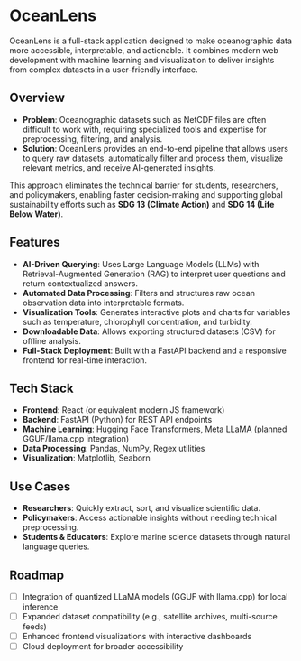 # OceanLens

OceanLens is a full-stack application designed to make oceanographic data more accessible, interpretable, and actionable. It combines modern web development with machine learning and visualization to deliver insights from complex datasets in a user-friendly interface.

## Overview

- **Problem**: Oceanographic datasets such as NetCDF files are often difficult to work with, requiring specialized tools and expertise for preprocessing, filtering, and analysis.  
- **Solution**: OceanLens provides an end-to-end pipeline that allows users to query raw datasets, automatically filter and process them, visualize relevant metrics, and receive AI-generated insights.  

This approach eliminates the technical barrier for students, researchers, and policymakers, enabling faster decision-making and supporting global sustainability efforts such as **SDG 13 (Climate Action)** and **SDG 14 (Life Below Water)**.

## Features

- **AI-Driven Querying**: Uses Large Language Models (LLMs) with Retrieval-Augmented Generation (RAG) to interpret user questions and return contextualized answers.  
- **Automated Data Processing**: Filters and structures raw ocean observation data into interpretable formats.  
- **Visualization Tools**: Generates interactive plots and charts for variables such as temperature, chlorophyll concentration, and turbidity.  
- **Downloadable Data**: Allows exporting structured datasets (CSV) for offline analysis.  
- **Full-Stack Deployment**: Built with a FastAPI backend and a responsive frontend for real-time interaction.  

## Tech Stack

- **Frontend**: React (or equivalent modern JS framework)  
- **Backend**: FastAPI (Python) for REST API endpoints  
- **Machine Learning**: Hugging Face Transformers, Meta LLaMA (planned GGUF/llama.cpp integration)  
- **Data Processing**: Pandas, NumPy, Regex utilities  
- **Visualization**: Matplotlib, Seaborn  

## Use Cases

- **Researchers**: Quickly extract, sort, and visualize scientific data.  
- **Policymakers**: Access actionable insights without needing technical preprocessing.  
- **Students & Educators**: Explore marine science datasets through natural language queries.  

## Roadmap

- [ ] Integration of quantized LLaMA models (GGUF with llama.cpp) for local inference  
- [ ] Expanded dataset compatibility (e.g., satellite archives, multi-source feeds)  
- [ ] Enhanced frontend visualizations with interactive dashboards  
- [ ] Cloud deployment for broader accessibility  
